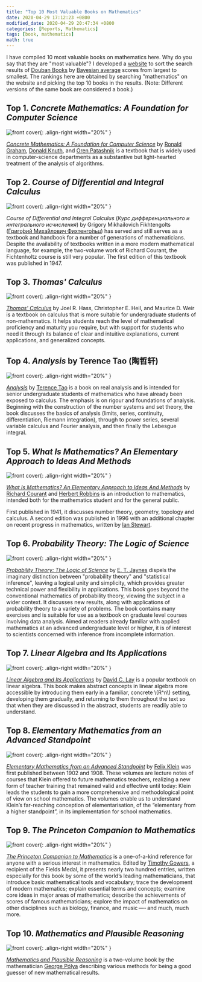 ```yaml
---
title: "Top 10 Most Valuable Books on Mathematics"
date: 2020-04-29 17:12:23 +0800
modified_date: 2020-04-29 20:47:34 +0800
categories: [Reports, Mathematics]
tags: [book, mathematics]
math: true
---
```


I have compiled 10 most valuable books on mathematics here. Why do you say that they are "most valuable"? I developed a [website](https://ngzhio.github.io/dbl/) to sort the search results of [Douban Books](https://book.douban.com/) by [Bayesian average](https://en.wikipedia.org/wiki/Bayesian_average) scores from largest to smallest. The rankings here are obtained by searching "mathematics" on the website and picking the top 10 books in the results. (Note: Different versions of the same book are considered a book.)

## Top 1. *Concrete Mathematics: A Foundation for Computer Science*

![front cover](https://upload.wikimedia.org/wikipedia/en/9/95/Concrete_Mathematics_-_Cover.png){: .align-right width="20%" }

[*Concrete Mathematics: A Foundation for Computer Science*](https://en.wikipedia.org/wiki/Concrete_Mathematics) by [Ronald Graham](http://www.math.ucsd.edu/~fan/ron/), [Donald Knuth](https://www-cs-faculty.stanford.edu/~knuth/), and [Oren Patashnik](https://en.wikipedia.org/wiki/Oren_Patashnik) is a textbook that is widely used in computer-science departments as a substantive but light-hearted treatment of the analysis of algorithms.

## Top 2. *Course of Differential and Integral Calculus*

![front cover](https://upload.wikimedia.org/wikipedia/commons/thumb/4/4d/Fihtengoltz.JPG/360px-Fihtengoltz.JPG){: .align-right width="20%" }

*Course of Differential and Integral Calculus* (*Курс дифференциального и интегрального исчисления*) by Grigory Mikhailovich Fikhtengolts ([Григо́рий Миха́йлович Фихтенго́льц](https://ru.wikipedia.org/wiki/%D0%A4%D0%B8%D1%85%D1%82%D0%B5%D0%BD%D0%B3%D0%BE%D0%BB%D1%8C%D1%86,_%D0%93%D1%80%D0%B8%D0%B3%D0%BE%D1%80%D0%B8%D0%B9_%D0%9C%D0%B8%D1%85%D0%B0%D0%B9%D0%BB%D0%BE%D0%B2%D0%B8%D1%87)) has served and still serves as a textbook and handbook for a number of generations of mathematicians. Despite the availability of textbooks written in a more modern mathematical language, for example, the two-volume work of Richard Courant, the Fichtenholtz course is still very popular. The first edition of this textbook was published in 1947.

## Top 3. *Thomas' Calculus*

![front cover](https://images-na.ssl-images-amazon.com/images/I/51NuEdEk1tL._SX388_BO1,204,203,200_.jpg){: .align-right width="20%" }

[*Thomas' Calculus*](https://www.amazon.com/dp/0134438981) by Joel R. Hass, Christopher E. Heil, and Maurice D. Weir is a textbook on calculus that is more suitable for undergraduate students of non-mathematics. It helps students reach the level of mathematical proficiency and maturity you require, but with support for students who need it through its balance of clear and intuitive explanations, current applications, and generalized concepts.

## Top 4. *Analysis* by Terence Tao (陶哲轩)

![front cover](https://images.springer.com/sgw/books/medium/9789811017896.jpg){: .align-right width="20%" }

[*Analysis*](https://www.springer.com/gp/book/9789811017896) by [Terence Tao](https://www.math.ucla.edu/~tao/) is a book on real analysis and is intended for senior undergraduate students of mathematics who have already been exposed to calculus. The emphasis is on rigour and foundations of analysis. Beginning with the construction of the number systems and set theory, the book discusses the basics of analysis (limits, series, continuity, differentiation, Riemann integration), through to power series, several variable calculus and Fourier analysis, and then finally the Lebesgue integral.

## Top 5. *What Is Mathematics? An Elementary Approach to Ideas And Methods*

![front cover](https://upload.wikimedia.org/wikipedia/en/e/ed/What_Is_Mathematics.jpg){: .align-right width="20%" }

[*What Is Mathematics? An Elementary Approach to Ideas And Methods*](https://en.wikipedia.org/wiki/What_Is_Mathematics%3F) by [Richard Courant](https://en.wikipedia.org/wiki/Richard_Courant) and [Herbert Robbins](https://en.wikipedia.org/wiki/Herbert_Robbins) is an introduction to mathematics, intended both for the mathematics student and for the general public.

First published in 1941, it discusses number theory, geometry, topology and calculus. A second edition was published in 1996 with an additional chapter on recent progress in mathematics, written by [Ian Stewart](https://en.wikipedia.org/wiki/Ian_Stewart_(mathematician)).

## Top 6. *Probability Theory: The Logic of Science*

![front cover](https://images-na.ssl-images-amazon.com/images/I/312V9A4mghL._SX328_BO1,204,203,200_.jpg){: .align-right width="20%" }

[*Probability Theory: The Logic of Science*](https://www.amazon.com/dp/0521592712) by [E. T. Jaynes](https://en.wikipedia.org/wiki/Edwin_Thompson_Jaynes) dispels the imaginary distinction between "probability theory" and "statistical inference", leaving a logical unity and simplicity, which provides greater technical power and flexibility in applications. This book goes beyond the conventional mathematics of probability theory, viewing the subject in a wider context. It discusses new results, along with applications of probability theory to a variety of problems. The book contains many exercises and is suitable for use as a textbook on graduate level courses involving data analysis. Aimed at readers already familiar with applied mathematics at an advanced undergraduate level or higher, it is of interest to scientists concerned with inference from incomplete information.

## Top 7. *Linear Algebra and Its Applications*

![front cover](https://images-na.ssl-images-amazon.com/images/I/51DwrFPH2uL._SX398_BO1,204,203,200_.jpg){: .align-right width="20%" }

[*Linear Algebra and Its Applications*](https://www.amazon.com/dp/032198238X) by [David C. Lay](https://www-math.umd.edu/about-us/math-news/715-in-memory-of-our-colleague-david-c-lay.html) is a popular textbook on linear algebra. This book makes abstract concepts in linear algebra more accessible by introducing them early in a familiar, concrete \\\(R^n\\\) setting, developing them gradually, and returning to them throughout the text so that when they are discussed in the abstract, students are readily able to understand.

## Top 8. *Elementary Mathematics from an Advanced Standpoint*

![front cover](https://images-na.ssl-images-amazon.com/images/I/41AF%2Bz8oXZL._SX328_BO1,204,203,200_.jpg){: .align-right width="20%" }

[*Elementary Mathematics from an Advanced Standpoint*](https://www.amazon.com/dp/B01JAK4LTQ) by [Felix Klein](https://en.wikipedia.org/wiki/Felix_Klein) was first published between 1902 and 1908. These volumes are lecture notes of courses that Klein offered to future mathematics teachers, realizing a new form of teacher training that remained valid and effective until today: Klein leads the students to gain a more comprehensive and methodological point of view on school mathematics. The volumes enable us to understand Klein’s far-reaching conception of elementarisation, of the “elementary from a higher standpoint”, in its implementation for school mathematics.

## Top 9. *The Princeton Companion to Mathematics*

![front cover](https://pup-assets.imgix.net/onix/images/9780691118802.jpg){: .align-right width="20%" }

[*The Princeton Companion to Mathematics*](https://press.princeton.edu/books/hardcover/9780691118802/the-princeton-companion-to-mathematics) is a one-of-a-kind reference for anyone with a serious interest in mathematics. Edited by [Timothy Gowers](https://en.wikipedia.org/wiki/Timothy_Gowers), a recipient of the Fields Medal, it presents nearly two hundred entries, written especially for this book by some of the world’s leading mathematicians, that introduce basic mathematical tools and vocabulary; trace the development of modern mathematics; explain essential terms and concepts; examine core ideas in major areas of mathematics; describe the achievements of scores of famous mathematicians; explore the impact of mathematics on other disciplines such as biology, finance, and music —- and much, much more.

## Top 10. *Mathematics and Plausible Reasoning*

![front cover](https://images-na.ssl-images-amazon.com/images/I/41l-ja0iQ9L._SX331_BO1,204,203,200_.jpg){: .align-right width="20%" }

[*Mathematics and Plausible Reasoning*](https://en.wikipedia.org/wiki/Mathematics_and_Plausible_Reasoning) is a two-volume book by the mathematician [George Pólya](https://en.wikipedia.org/wiki/George_P%C3%B3lya) describing various methods for being a good guesser of new mathematical results.
